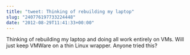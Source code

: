```yaml
---
title: "tweet: Thinking of rebuilding my laptop"
slug: "240776197733224448"
date: "2012-08-29T11:41:33+00:00"
---
```

Thinking of rebuilding my laptop and doing all work entirely on VMs.  Will just keep VMWare on a thin Linux wrapper. Anyone tried this?